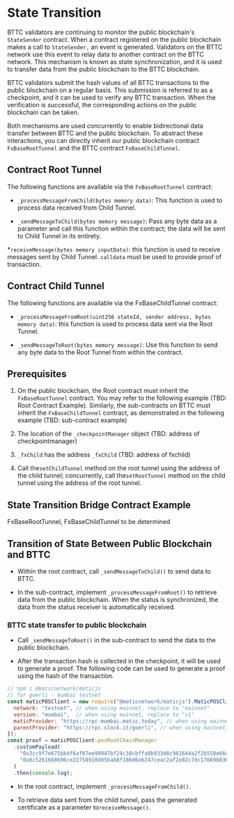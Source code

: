 # State Transition

BTTC validators are continuing to monitor the public blockchain's `StateSender` contract. When a contract registered on the public blockchain makes a call to `StateSender,` an event is generated. Validators on the BTTC network use this event to relay data to another contract on the BTTC network. This mechanism is known as state synchronization, and it is used to transfer data from the public blockchain to the BTTC blockchain.

BTTC validators submit the hash values of all BTTC transactions to the public blockchain on a regular basis. This submission is referred to as a checkpoint, and it can be used to verify any BTTC transaction. When the verification is successful, the corresponding actions on the public blockchain can be taken.

Both mechanisms are used concurrently to enable bidirectional data transfer between BTTC and the public blockchain. To abstract these interactions, you can directly inherit our public blockchain contract `FxBaseRootTunnel` and the BTTC contract `FxBaseChildTunnel`.

## Contract Root Tunnel

The following functions are available via the `FxBaseRootTunnel` contract:

* `_processMessageFromChild(bytes memory data)`: This function is used to process data received from Child Tunnel.

* `_sendMessageToChild(bytes memory message)`: Pass any byte data as a parameter and call this function within the contract; the data will be sent to Child Tunnel in its entirety.

*`receiveMessage(bytes memory inputData)`: this function is used to receive messages sent by Child Tunnel. `calldata` must be used to provide proof of transaction.

## Contract Child Tunnel

The following functions are available via the FxBaseChildTunnel contract:

* `_processMessageFromRoot(uint256 stateId, sender address, bytes memory data)`: this function is used to process data sent via the Root Tunnel.

* `_sendMessageToRoot(bytes memory message)`: Use this function to send any byte data to the Root Tunnel from within the contract.

## Prerequisites

1. On the public blockchain, the Root contract must inherit the `FxBaseRootTunnel` contract. You may refer to the following example (TBD: Root Contract Example). Similarly, the sub-contracts on BTTC must inherit the `FxBaseChildTunnel` contract, as demonstrated in the following example (TBD: sub-contract example)

2. The location of the `_checkpointManager` object (TBD: address of checkpointmanager)

3. `_fxChild` has the address `_fxChild` (TBD: address of fxchild)

4. Call the`setChildTunnel` method on the root tunnel using the address of the child tunnel; concurrently, call the`setRootTunnel` method on the child tunnel using the address of the root tunnel.

## State Transition Bridge Contract Example

FxBaseRootTunnel, FxBaseChildTunnel to be determined

## Transition of State Between Public Blockchain and BTTC

* Within the root contract, call `_sendMessageToChild()` to send data to BTTC.

* In the sub-contract, implement `_processMessageFromRoot()` to retrieve data from the public blockchain. When the status is synchronized, the data from the status receiver is automatically received.

### BTTC state transfer to public blockchain

* Call `_sendMessageToRoot()` in the sub-contract to send the data to the public blockchain.

* After the transaction hash is collected in the checkpoint, it will be used to generate a proof. The following code can be used to generate a proof using the hash of the transaction.

```js
// npm i @maticnetwork/maticjs
// for goerli - mumbai testnet
const maticPOSClient = new require("@maticnetwork/maticjs").MaticPOSClient({
  network: "testnet", // when using mainnet, replace to "mainnet" 
  version: "mumbai",  // when using mainnet, replace to "v1"
  maticProvider: "https://rpc-mumbai.matic.today", // when using mainnet, replace to matic mainnet RPC endpoint
  parentProvider: "https://rpc.slock.it/goerli", // when using mainnet, replace to ethereum mainnet RPC endpoint
});
const proof = maticPOSClient.posRootChainManager
  .customPayload(
    "0x3cc9f7e675bb4f6af87ee99947bf24c38cbffa0b933d8c981644a2f2b550e66a", // replace with txn hash of sendMessageToRoot
    "0x8c5261668696ce22758910d05bab8f186d6eb247ceac2af2e82c7dc17669b036" // SEND_MESSAGE_EVENT_SIG, do not change
  )
  .then(console.log);
```

* In the root contract, implement `_processMessageFromChild()`.

* To retrieve data sent from the child tunnel, pass the generated certificate as a parameter to`receiveMessage()`.
